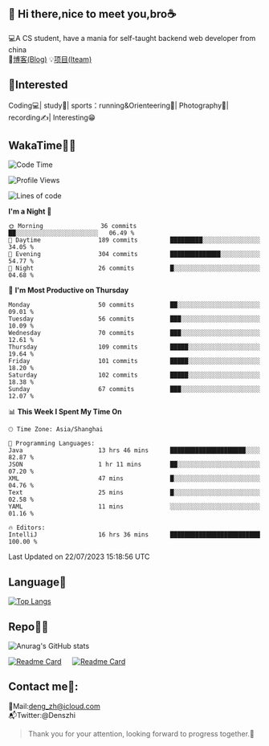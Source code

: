 👋 Hi there,nice to meet you,bro☕
---
💻A CS student, have a mania for self-taught backend web developer from china   
📌[博客(Blog)](https://github.com/HealUP/MyBlog)
💡[项目(Iteam)](https://healup.github.io/)

 <!-- waka-box start -->
 <!-- waka-box end -->
 
🧲**Interested**
--
Coding💻| study📖| sports：running&Orienteering🏃‍| Photography📸| recording✍️| Interesting😁

WakaTime👨‍💻
---
<!--START_SECTION:waka-->
![Code Time](http://img.shields.io/badge/Code%20Time-277%20hrs%2056%20mins-blue)

![Profile Views](http://img.shields.io/badge/Profile%20Views-28-blue)

![Lines of code](https://img.shields.io/badge/From%20Hello%20World%20I%27ve%20Written-168.2%20thousand%20lines%20of%20code-blue)

**I'm a Night 🦉** 

```text
🌞 Morning                36 commits          ██░░░░░░░░░░░░░░░░░░░░░░░   06.49 % 
🌆 Daytime                189 commits         █████████░░░░░░░░░░░░░░░░   34.05 % 
🌃 Evening                304 commits         ██████████████░░░░░░░░░░░   54.77 % 
🌙 Night                  26 commits          █░░░░░░░░░░░░░░░░░░░░░░░░   04.68 % 
```
📅 **I'm Most Productive on Thursday** 

```text
Monday                   50 commits          ██░░░░░░░░░░░░░░░░░░░░░░░   09.01 % 
Tuesday                  56 commits          ███░░░░░░░░░░░░░░░░░░░░░░   10.09 % 
Wednesday                70 commits          ███░░░░░░░░░░░░░░░░░░░░░░   12.61 % 
Thursday                 109 commits         █████░░░░░░░░░░░░░░░░░░░░   19.64 % 
Friday                   101 commits         █████░░░░░░░░░░░░░░░░░░░░   18.20 % 
Saturday                 102 commits         █████░░░░░░░░░░░░░░░░░░░░   18.38 % 
Sunday                   67 commits          ███░░░░░░░░░░░░░░░░░░░░░░   12.07 % 
```


📊 **This Week I Spent My Time On** 

```text
🕑︎ Time Zone: Asia/Shanghai

💬 Programming Languages: 
Java                     13 hrs 46 mins      █████████████████████░░░░   82.87 % 
JSON                     1 hr 11 mins        ██░░░░░░░░░░░░░░░░░░░░░░░   07.20 % 
XML                      47 mins             █░░░░░░░░░░░░░░░░░░░░░░░░   04.76 % 
Text                     25 mins             █░░░░░░░░░░░░░░░░░░░░░░░░   02.58 % 
YAML                     11 mins             ░░░░░░░░░░░░░░░░░░░░░░░░░   01.16 % 

🔥 Editors: 
IntelliJ                 16 hrs 36 mins      █████████████████████████   100.00 % 
```


 Last Updated on 22/07/2023 15:18:56 UTC
<!--END_SECTION:waka-->

Language🚀
---
[![Top Langs](https://github-readme-stats.vercel.app/api/top-langs/?username=HealUP&layout=compact&hide_border=true)](https://github.com/HealUP)

Repo🧑‍💻
---
![Anurag's GitHub stats](https://github-readme-stats.vercel.app/api?username=HealUP&count_private=true&show_icons=true&theme=gruvbox&hide_border=true) 

[![Readme Card](https://github-readme-stats.vercel.app/api/pin/?username=HealUP&repo=InternetEy&theme=transparent)](https://github.com/HealUP/InternetEy) &emsp;
[![Readme Card](https://github-readme-stats.vercel.app/api/pin/?username=HealUP&repo=CampusExperience&theme=transparent)](https://github.com/HealUP/CampusExperience)


Contact me📱:
---
📮Mail:deng_zh@icloud.com  
📬Twitter:@Denszhi  

> Thank you for your attention, looking forward to progress together.🎉
